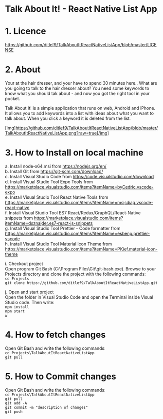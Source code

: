 # Talk About It! - React Native List App

# 1. Licence
https://github.com/ditlef9/TalkAboutItReactNativeListApp/blob/master/LICENSE

# 2. About
Your at the hair dresser, and your have to spend 30 minutes here.. What are you going to talk to the hair dresser about?
You need some keywords to know what you should tak about - and now you got the right tool in your pocket. 

Talk About It! is a simple application that runs on web, Android and iPhone. It allows you to add keywords into a list
with ideas about what you want to talk about. When you click a keyword it is deleted from the list. 

[img]https://github.com/ditlef9/TalkAboutItReactNativeListApp/blob/master/TalkAboutItReactNativeListApp.png?raw=true[/img]

# 3. How to Install on local machine
a. Install node-x64.msi from https://nodejs.org/en/<br />
b. Install Git from https://git-scm.com/download/<br />
c. Install Visual Studio Code from https://code.visualstudio.com/download<br />
d. Install Visual Studio Tool Expo Tools from https://marketplace.visualstudio.com/items?itemName=byCedric.vscode-expo <br />
e. Install Visual Studio Tool React Native Tools from https://marketplace.visualstudio.com/items?itemName=msjsdiag.vscode-react-native<br />
f. Install Visual Studio Tool ES7 React/Redux/GraphQL/React-Native snippets from https://marketplace.visualstudio.com/items?itemName=dsznajder.es7-react-js-snippets <br />
g. Install Visual Studio Tool Prettier - Code formatter from https://marketplace.visualstudio.com/items?itemName=esbenp.prettier-vscode <br />
h. Install Visual Studio Tool Material Icon Theme from https://marketplace.visualstudio.com/items?itemName=PKief.material-icon-theme

i. Checkout project<br />
Open program Git Bash (C:\Program Files\Git\git-bash.exe). Browse to your Projects directory and clone the project with the following commands:<br />
`cd Projects`<br />
`git clone https://github.com/ditlef9/TalkAboutItReactNativeListApp.git`

j. Open and start project<br />
Open the folder in Visual Studio Code and open the Terminal inside Visual Studio code. Then write:<br />
`npm install`<br />
`npm start`<br />
`w`<br />

# 4. How to fetch changes
Open Git Bash and write the following commands:<br />
`cd Projects\TalkAboutItReactNativeListApp`<br />
`git pull`

# 5. How to Commit changes
Open Git Bash and write the following commands:<br />
`cd Projects\TalkAboutItReactNativeListApp`<br />
`git pull`<br />
`git add -A`<br />
`git commit -m "description of changes"`<br />
`git push`